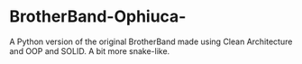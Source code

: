 # BrotherBand-Ophiuca-
A Python version of the original BrotherBand made using Clean Architecture and OOP and SOLID. A bit more snake-like.

